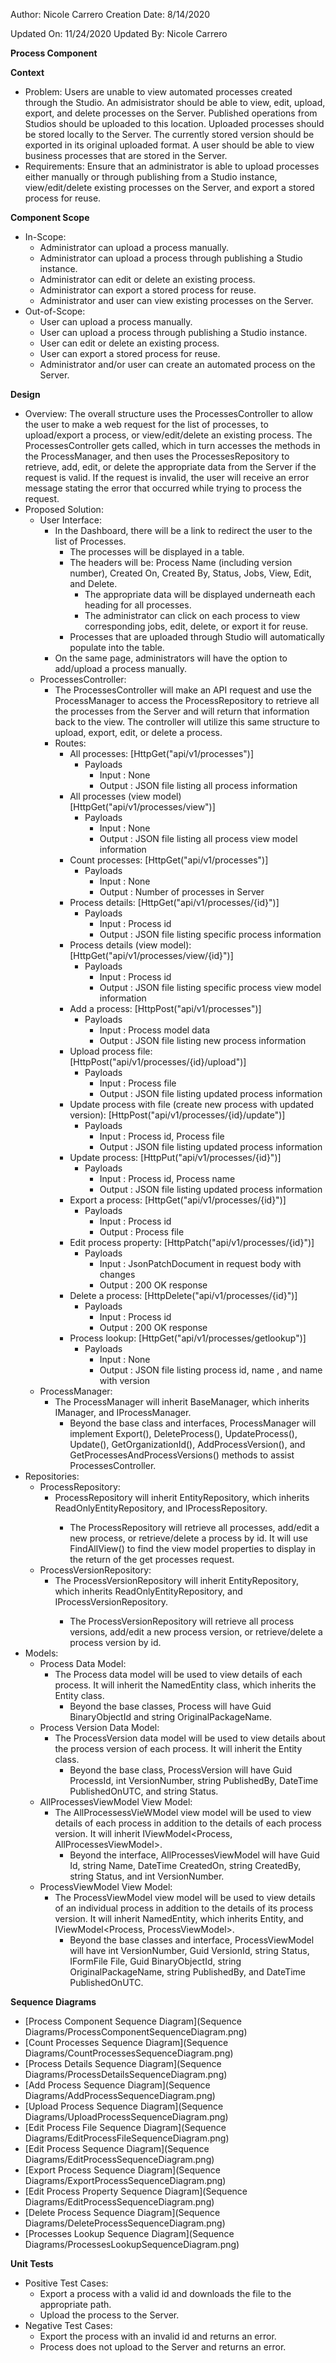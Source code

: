Author: Nicole Carrero
Creation Date: 8/14/2020

Updated On: 11/24/2020
Updated By: Nicole Carrero

**Process Component**

**Context**

- Problem: Users are unable to view automated processes created through the Studio.  An admisistrator should be able to view, edit, upload, export, and delete processes on the Server.  Published operations from Studios should be uploaded to this location.  Uploaded processes should be stored locally to the Server.  The currently stored version should be exported in its original uploaded format.  A user should be able to view business processes that are stored in the Server.
- Requirements: Ensure that an administrator is able to upload processes either manually or through publishing from a Studio instance, view/edit/delete existing processes on the Server, and export a stored process for reuse.

**Component Scope**

- In-Scope:
  - Administrator can upload a process manually.
  - Administrator can upload a process through publishing a Studio instance.
  - Administrator can edit or delete an existing process.
  - Administrator can export a stored process for reuse.
  - Administrator and user can view existing processes on the Server.
- Out-of-Scope:
  - User can upload a process manually.
  - User can upload a process through publishing a Studio instance.
  - User can edit or delete an existing process.
  - User can export a stored process for reuse.
  - Administrator and/or user can create an automated process on the Server.

**Design**

- Overview: The overall structure uses the ProcessesController to allow the user to make a web request for the list of processes, to upload/export a process, or view/edit/delete an existing process.  The ProcessesController gets called, which in turn accesses the methods in the ProcessManager, and then uses the ProcessesRepository to retrieve, add, edit, or delete the appropriate data from the Server if the request is valid.  If the request is invalid, the user will receive an error message stating the error that occurred while trying to process the request.
- Proposed Solution:
  - User Interface:
    - In the Dashboard, there will be a link to redirect the user to the list of Processes.
      - The processes will be displayed in a table.
      - The headers will be: Process Name (including version number), Created On, Created By, Status, Jobs, View, Edit, and Delete.
        - The appropriate data will be displayed underneath each heading for all processes.
        - The administrator can click on each process to view corresponding jobs, edit, delete, or export it for reuse.
      - Processes that are uploaded through Studio will automatically populate into the table.
    - On the same page, administrators will have the option to add/upload a process manually.
  - ProcessesController:
    - The ProcessesController will make an API request and use the ProcessManager to access the ProcessRepository to retrieve all the processes from the Server and will return that information back to the view.  The controller will utilize this same structure to upload, export, edit, or delete a process.
    - Routes:
      - All processes: [HttpGet("api/v1/processes")]
        - Payloads
          - Input : None
          - Output : JSON file listing all process information
      - All processes (view model) [HttpGet("api/v1/processes/view")]
        - Payloads
          - Input : None
          - Output : JSON file listing all process view model information
      - Count processes: [HttpGet("api/v1/processes")]
        - Payloads
          - Input : None
          - Output : Number of processes in Server
      - Process details: [HttpGet("api/v1/processes/{id}")]
        - Payloads
          - Input : Process id
          - Output : JSON file listing specific process information
      - Process details (view model): [HttpGet("api/v1/processes/view/{id}")]
        - Payloads
          - Input : Process id
          - Output : JSON file listing specific process view model information
      - Add a process: [HttpPost("api/v1/processes")]
        - Payloads
          - Input : Process model data
          - Output : JSON file listing new process information
      - Upload process file: [HttpPost("api/v1/processes/{id}/upload")]
        - Payloads
          - Input : Process file
          - Output : JSON file listing updated process information
      - Update process with file (create new process with updated version): [HttpPost("api/v1/processes/{id}/update")]
        - Payloads
          - Input : Process id, Process file
          - Output : JSON file listing updated process information
      - Update process: [HttpPut("api/v1/processes/{id}")]
        - Payloads
          - Input : Process id, Process name
          - Output : JSON file listing updated process information
      - Export a process: [HttpGet("api/v1/processes/{id}")]
        - Payloads
          - Input : Process id
          - Output : Process file
      - Edit process property: [HttpPatch("api/v1/processes/{id}")]
        - Payloads
          - Input : JsonPatchDocument in request body with changes
          - Output : 200 OK response
      - Delete a process: [HttpDelete("api/v1/processes/{id}")]
        - Payloads
          - Input : Process id
          - Output : 200 OK response
      - Process lookup: [HttpGet("api/v1/processes/getlookup")]
        - Payloads
          - Input : None
          - Output : JSON file listing process id, name , and name with version
  - ProcessManager:
    - The ProcessManager will inherit BaseManager, which inherits IManager, and IProcessManager.
      - Beyond the base class and interfaces, ProcessManager will implement Export(), DeleteProcess(), UpdateProcess(), Update(), GetOrganizationId(), AddProcessVersion(), and GetProcessesAndProcessVersions() methods to assist ProcessesController.
- Repositories:
  - ProcessRepository:
    - ProcessRepository will inherit EntityRepository<Process>, which inherits ReadOnlyEntityRepository<Process>, and IProcessRepository.
      - The ProcessRepository will retrieve all processes, add/edit a new process, or retrieve/delete a process by id.  It will use FindAllView() to find the view model properties to display in the return of the get processes request.
  - ProcessVersionRepository:
    - The ProcessVersionRepository will inherit EntityRepository<ProcessVersion>, which inherits ReadOnlyEntityRepository<ProcessVersion>, and IProcessVersionRepository.
      - The ProcessVersionRepository will retrieve all process versions, add/edit a new process version, or retrieve/delete a process version by id.
- Models:
  - Process Data Model:
    - The Process data model will be used to view details of each process.  It will inherit the NamedEntity class, which inherits the Entity class.
      - Beyond the base classes, Process will have Guid BinaryObjectId and string OriginalPackageName.
  - Process Version Data Model:
    - The ProcessVersion data model will be used to view details about the process version of each process.  It will inherit the Entity class.
      - Beyond the base class, ProcessVersion will have Guid ProcessId, int VersionNumber, string PublishedBy, DateTime PublishedOnUTC, and string Status.
  - AllProcessesViewModel View Model:
    - The AllProcessessVieWModel view model will be used to view details of each process in addition to the details of each process version.  It will inherit IViewModel<Process, AllProcessesViewModel>.
      - Beyond the interface, AllProcessesViewModel will have Guid Id, string Name, DateTime CreatedOn, string CreatedBy, string Status, and int VersionNumber.
  - ProcessViewModel View Model:
    - The ProcessViewModel view model will be used to view details of an individual process in addition to the details of its process version.  It will inherit NamedEntity, which inherits Entity, and IViewModel<Process, ProcessViewModel>.
      - Beyond the base classes and interface, ProcessViewModel will have int VersionNumber, Guid VersionId, string Status, IFormFile File, Guid BinaryObjectId, string OriginalPackageName, string PublishedBy, and DateTime PublishedOnUTC.

**Sequence Diagrams**

- [Process Component Sequence Diagram](Sequence Diagrams/ProcessComponentSequenceDiagram.png)
- [Count Processes Sequence Diagram](Sequence Diagrams/CountProcessesSequenceDiagram.png)
- [Process Details Sequence Diagram](Sequence Diagrams/ProcessDetailsSequenceDiagram.png)
- [Add Process Sequence Diagram](Sequence Diagrams/AddProcessSequenceDiagram.png)
- [Upload Process Sequence Diagram](Sequence Diagrams/UploadProcessSequenceDiagram.png)
- [Edit Process File Sequence Diagram](Sequence Diagrams/EditProcessFileSequenceDiagram.png)
- [Edit Process Sequence Diagram](Sequence Diagrams/EditProcessSequenceDiagram.png)
- [Export Process Sequence Diagram](Sequence Diagrams/ExportProcessSequenceDiagram.png)
- [Edit Process Property Sequence Diagram](Sequence Diagrams/EditProcessSequenceDiagram.png)
- [Delete Process Sequence Diagram](Sequence Diagrams/DeleteProcessSequenceDiagram.png)
- [Processes Lookup Sequence Diagram](Sequence Diagrams/ProcessesLookupSequenceDiagram.png)

**Unit Tests**

- Positive Test Cases:
  - Export a process with a valid id and downloads the file to the appropriate path.
  - Upload the process to the Server.
- Negative Test Cases:
  - Export the process with an invalid id and returns an error.
  - Process does not upload to the Server and returns an error.
